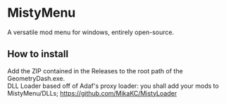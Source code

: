 # MistyMenu
A versatile mod menu for windows, entirely open-source.

## How to install
Add the ZIP contained in the Releases to the root path of the GeometryDash.exe.<br>
DLL Loader based off of Adaf's proxy loader: you shall add your mods to MistyMenu/DLLs;
https://github.com/MikaKC/MistyLoader